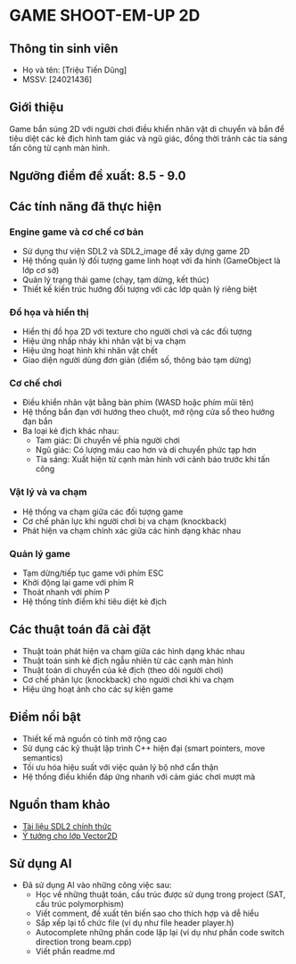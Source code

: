 # GAME SHOOT-EM-UP 2D

## Thông tin sinh viên
- Họ và tên: [Triệu Tiến Dũng]
- MSSV: [24021436]

## Giới thiệu
Game bắn súng 2D với người chơi điều khiển nhân vật di chuyển và bắn để tiêu diệt các kẻ địch hình tam giác và ngũ giác, đồng thời tránh các tia sáng tấn công từ cạnh màn hình.

## Ngưỡng điểm đề xuất: 8.5 - 9.0

## Các tính năng đã thực hiện

### Engine game và cơ chế cơ bản
- Sử dụng thư viện SDL2 và SDL2_image để xây dựng game 2D
- Hệ thống quản lý đối tượng game linh hoạt với đa hình (GameObject là lớp cơ sở)
- Quản lý trạng thái game (chạy, tạm dừng, kết thúc)
- Thiết kế kiến trúc hướng đối tượng với các lớp quản lý riêng biệt

### Đồ họa và hiển thị
- Hiển thị đồ họa 2D với texture cho người chơi và các đối tượng
- Hiệu ứng nhấp nháy khi nhân vật bị va chạm
- Hiệu ứng hoạt hình khi nhân vật chết
- Giao diện người dùng đơn giản (điểm số, thông báo tạm dừng)

### Cơ chế chơi
- Điều khiển nhân vật bằng bàn phím (WASD hoặc phím mũi tên)
- Hệ thống bắn đạn với hướng theo chuột, mở rộng cửa sổ theo hướng đạn bắn
- Ba loại kẻ địch khác nhau:
  - Tam giác: Di chuyển về phía người chơi
  - Ngũ giác: Có lượng máu cao hơn và di chuyển phức tạp hơn
  - Tia sáng: Xuất hiện từ cạnh màn hình với cảnh báo trước khi tấn công

### Vật lý và va chạm
- Hệ thống va chạm giữa các đối tượng game
- Cơ chế phản lực khi người chơi bị va chạm (knockback)
- Phát hiện va chạm chính xác giữa các hình dạng khác nhau

### Quản lý game
- Tạm dừng/tiếp tục game với phím ESC
- Khởi động lại game với phím R
- Thoát nhanh với phím P
- Hệ thống tính điểm khi tiêu diệt kẻ địch

## Các thuật toán đã cài đặt
- Thuật toán phát hiện va chạm giữa các hình dạng khác nhau
- Thuật toán sinh kẻ địch ngẫu nhiên từ các cạnh màn hình
- Thuật toán di chuyển của kẻ địch (theo dõi người chơi)
- Cơ chế phản lực (knockback) cho người chơi khi va chạm
- Hiệu ứng hoạt ảnh cho các sự kiện game

## Điểm nổi bật
- Thiết kế mã nguồn có tính mở rộng cao
- Sử dụng các kỹ thuật lập trình C++ hiện đại (smart pointers, move semantics)
- Tối ưu hóa hiệu suất với việc quản lý bộ nhớ cẩn thận
- Hệ thống điều khiển đáp ứng nhanh với cảm giác chơi mượt mà

## Nguồn tham khảo
- [Tài liệu SDL2 chính thức](https://wiki.libsdl.org/SDL2)
- [Ý tưởng cho lớp Vector2D](https://github.com/khris190/ReEngine/blob/7106e865e1985cdcd8b8359aa07fa3970c9a0f48/ReEngine/ReEngine/Re/Common/Math/Vector2D.h)

## Sử dụng AI
- Đã sử dụng AI vào những công việc sau:
  - Học về những thuật toán, cấu trúc được sử dụng trong project (SAT, cấu trúc polymorphism)
  - Viết comment, đề xuất tên biến sao cho thích hợp và dễ hiểu
  - Sắp xếp lại tổ chức file (ví dụ như file header player.h)
  - Autocomplete những phần code lặp lại (ví dụ như phần code switch direction trong beam.cpp)
  - Viết phần readme.md
